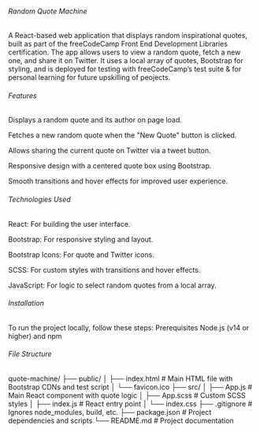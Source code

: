###### Random Quote Machine
A React-based web application that displays random inspirational quotes, built as part of the freeCodeCamp Front End Development Libraries certification. The app allows users to view a random quote, fetch a new one, and share it on Twitter. It uses a local array of quotes, Bootstrap for styling, and is deployed for testing with freeCodeCamp’s test suite & for personal learning for future upskilling of peojects.
###### Features
Displays a random quote and its author on page load.

Fetches a new random quote when the "New Quote" button is clicked.

Allows sharing the current quote on Twitter via a tweet button.

Responsive design with a centered quote box using Bootstrap.

Smooth transitions and hover effects for improved user experience.

###### Technologies Used

React: For building the user interface.

Bootstrap: For responsive styling and layout.

Bootstrap Icons: For quote and Twitter icons.

SCSS: For custom styles with transitions and hover effects.

JavaScript: For logic to select random quotes from a local array.

###### Installation
To run the project locally, follow these steps:
Prerequisites
Node.js (v14 or higher) and npm


###### File Structure

quote-machine/
├── public/
│   ├── index.html       # Main HTML file with Bootstrap CDNs and test script
│   └── favicon.ico
├── src/
│   ├── App.js           # Main React component with quote logic
│   ├── App.scss         # Custom SCSS styles
│   ├── index.js         # React entry point
│   └── index.css
├── .gitignore           # Ignores node_modules, build, etc.
├── package.json         # Project dependencies and scripts
└── README.md            # Project documentation
